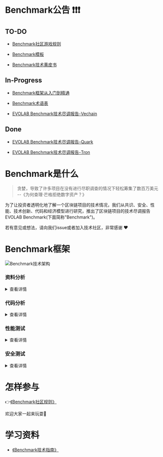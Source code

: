 # Benchmark公告 :exclamation::exclamation::exclamation:
## TO-DO

- [Benchmark社区游戏规则](https://github.com/EVOLABTeam/benchmark/blob/master/rule/md/Benchmark%20Rule.md)

- [Benchmark模板](https://github.com/EVOLABTeam/benchmark/blob/master/rule/md/Benchmark%20Template.md)

- [Benchmark技术黄皮书](https://github.com/EVOLABTeam/benchmark/blob/master/result/md/Yellow%20Paper.md)


## In-Progress

- [Benchmark框架从入门到精通](https://github.com/EVOLABTeam/benchmark/wiki/Benchmark%E4%BB%8E%E5%85%A5%E9%97%A8%E5%88%B0%E7%B2%BE%E9%80%9A)

- [Benchmark术语表](https://github.com/EVOLABTeam/benchmark/blob/master/result/md/Glossary.md)

- [EVOLAB Benchmark技术尽调报告-Vechain](https://github.com/EVOLABTeam/benchmark/blob/master/result/md/EVOLAB%20Benchmark%20Vechain.md)

## Done

- [EVOLAB Benchmark技术尽调报告-Quark](https://github.com/EVOLABTeam/benchmark/blob/master/result/md/EVOLAB%20Benchmark%20Quark.md)

- [EVOLAB Benchmark技术尽调报告-Tron](https://github.com/EVOLABTeam/benchmark/blob/master/result/md/EVOLAB%20Benchmark%20Tron.md)

# Benchmark是什么

> 贪婪，导致了许多项目在没有进行尽职调查的情况下轻松筹集了数百万美元 --《为何查理·芒格拒绝数字资产？》

为了让投资者透明化地了解一个区块链项目的技术情况，我们从共识、安全、性能、技术创新、代码和经济模型进行研究，推出了区块链项目的技术尽调报告EVOLAB Benchmark(下面简称"Benchmark")。

若有意见或想法，请向我们issue或者加入技术社区，非常感谢 :heart:

# Benchmark框架

![Benchmark技术架构](https://github.com/EVOLABTeam/benchmark/blob/master/asset/img/EVOLAB%20Benchmark%E6%8A%80%E6%9C%AF%E6%9E%B6%E6%9E%84.png)


### 资料分析

<details>

<summary>查看详情</summary>

![资料分析](https://github.com/EVOLABTeam/benchmark/blob/master/asset/img/白皮书分析.png)

</details>

### 代码分析

<details>
<summary>查看详情</summary>

![代码分析](https://github.com/EVOLABTeam/benchmark/blob/master/asset/img/%E4%BB%A3%E7%A0%81%E5%88%86%E6%9E%90.png)

</details>

### 性能测试

<details>
<summary>查看详情</summary>

![性能测试](https://github.com/EVOLABTeam/benchmark/blob/master/asset/img/%E6%80%A7%E8%83%BD%E6%B5%8B%E8%AF%95.png)

</details>

### 安全测试

<details>
<summary>查看详情</summary>

![安全测试](https://github.com/EVOLABTeam/benchmark/blob/master/asset/img/%E5%AE%89%E5%85%A8%E6%B5%8B%E8%AF%95.png)

</details>

# 怎样参与

:point_right:[《Benchmark社区规则》](https://github.com/EVOLABTeam/benchmark/blob/master/rule/md/Benchmark%20Rule.md)


欢迎大家一起来玩耍:dancers:

# 学习资料

- [《Benchmark技术指南》](https://github.com/EVOLABTeam/benchmark/wiki)

